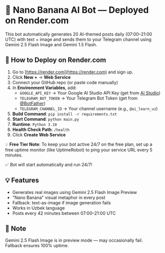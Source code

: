 # 🍌 Nano Banana AI Bot — Deployed on Render.com

This bot automatically generates 20 AI-themed posts daily (07:00–21:00 UTC) with text + image and sends them to your Telegram channel using Gemini 2.5 Flash Image and Gemini 1.5 Flash.

## 🚀 How to Deploy on Render.com

1. Go to [https://render.com](https://render.com) and sign up.
2. Click **New +** → **Web Service**
3. Connect your GitHub repo (or paste code manually)
4. In **Environment Variables**, add:
   - `GOOGLE_API_KEY` → Your Google AI Studio API Key (get from [AI Studio](https://makersuite.google.com/app/apikey))
   - `TELEGRAM_BOT_TOKEN` → Your Telegram Bot Token (get from [@BotFather](https://t.me/botfather))
   - `TELEGRAM_CHANNEL_ID` → Your channel username (e.g., `@ai_learn_uz`)
5. **Build Command**: `pip install -r requirements.txt`
6. **Start Command**: `python main.py`
7. **Runtime**: `Python 3.10`
8. **Health Check Path**: `/health`
9. Click **Create Web Service**

💡 **Free Tier Note**: To keep your bot active 24/7 on the free plan, set up a free uptime monitor (like UptimeRobot) to ping your service URL every 5 minutes.

✅ Bot will start automatically and run 24/7!

## 💡 Features
- Generates real images using Gemini 2.5 Flash Image Preview
- "Nano Banana" visual metaphor in every post
- Fallback: text-as-image if image generation fails
- Works in Uzbek language
- Posts every 42 minutes between 07:00–21:00 UTC

## 📌 Note
Gemini 2.5 Flash Image is in preview mode — may occasionally fail. Fallback ensures 100% uptime.